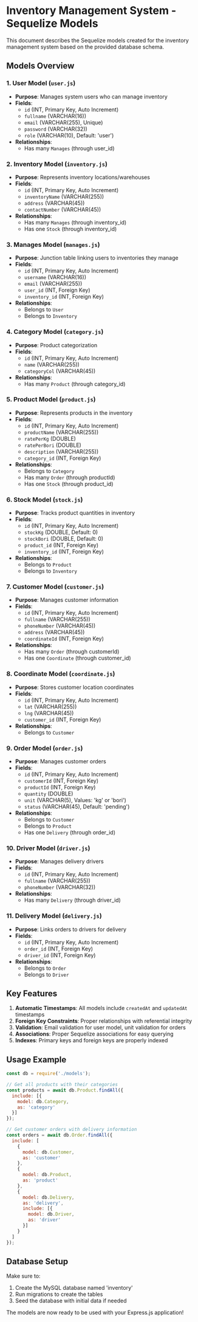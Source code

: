 # Inventory Management System - Sequelize Models

This document describes the Sequelize models created for the inventory management system based on the provided database schema.

## Models Overview

### 1. User Model (`user.js`)
- **Purpose**: Manages system users who can manage inventory
- **Fields**:
  - `id` (INT, Primary Key, Auto Increment)
  - `fullname` (VARCHAR(16))
  - `email` (VARCHAR(255), Unique)
  - `password` (VARCHAR(32))
  - `role` (VARCHAR(10), Default: 'user')
- **Relationships**:
  - Has many `Manages` (through user_id)

### 2. Inventory Model (`inventory.js`)
- **Purpose**: Represents inventory locations/warehouses
- **Fields**:
  - `id` (INT, Primary Key, Auto Increment)
  - `inventoryName` (VARCHAR(255))
  - `address` (VARCHAR(45))
  - `contactNumber` (VARCHAR(45))
- **Relationships**:
  - Has many `Manages` (through inventory_id)
  - Has one `Stock` (through inventory_id)

### 3. Manages Model (`manages.js`)
- **Purpose**: Junction table linking users to inventories they manage
- **Fields**:
  - `id` (INT, Primary Key, Auto Increment)
  - `username` (VARCHAR(16))
  - `email` (VARCHAR(255))
  - `user_id` (INT, Foreign Key)
  - `inventory_id` (INT, Foreign Key)
- **Relationships**:
  - Belongs to `User`
  - Belongs to `Inventory`

### 4. Category Model (`category.js`)
- **Purpose**: Product categorization
- **Fields**:
  - `id` (INT, Primary Key, Auto Increment)
  - `name` (VARCHAR(255))
  - `categoryCol` (VARCHAR(45))
- **Relationships**:
  - Has many `Product` (through category_id)

### 5. Product Model (`product.js`)
- **Purpose**: Represents products in the inventory
- **Fields**:
  - `id` (INT, Primary Key, Auto Increment)
  - `productName` (VARCHAR(255))
  - `ratePerKg` (DOUBLE)
  - `ratePerBori` (DOUBLE)
  - `description` (VARCHAR(255))
  - `category_id` (INT, Foreign Key)
- **Relationships**:
  - Belongs to `Category`
  - Has many `Order` (through productId)
  - Has one `Stock` (through product_id)

### 6. Stock Model (`stock.js`)
- **Purpose**: Tracks product quantities in inventory
- **Fields**:
  - `id` (INT, Primary Key, Auto Increment)
  - `stockKg` (DOUBLE, Default: 0)
  - `stockBori` (DOUBLE, Default: 0)
  - `product_id` (INT, Foreign Key)
  - `inventory_id` (INT, Foreign Key)
- **Relationships**:
  - Belongs to `Product`
  - Belongs to `Inventory`

### 7. Customer Model (`customer.js`)
- **Purpose**: Manages customer information
- **Fields**:
  - `id` (INT, Primary Key, Auto Increment)
  - `fullname` (VARCHAR(255))
  - `phoneNumber` (VARCHAR(45))
  - `address` (VARCHAR(45))
  - `coordinateId` (INT, Foreign Key)
- **Relationships**:
  - Has many `Order` (through customerId)
  - Has one `Coordinate` (through customer_id)

### 8. Coordinate Model (`coordinate.js`)
- **Purpose**: Stores customer location coordinates
- **Fields**:
  - `id` (INT, Primary Key, Auto Increment)
  - `lat` (VARCHAR(255))
  - `lng` (VARCHAR(45))
  - `customer_id` (INT, Foreign Key)
- **Relationships**:
  - Belongs to `Customer`

### 9. Order Model (`order.js`)
- **Purpose**: Manages customer orders
- **Fields**:
  - `id` (INT, Primary Key, Auto Increment)
  - `customerId` (INT, Foreign Key)
  - `productId` (INT, Foreign Key)
  - `quantity` (DOUBLE)
  - `unit` (VARCHAR(5), Values: 'kg' or 'bori')
  - `status` (VARCHAR(45), Default: 'pending')
- **Relationships**:
  - Belongs to `Customer`
  - Belongs to `Product`
  - Has one `Delivery` (through order_id)

### 10. Driver Model (`driver.js`)
- **Purpose**: Manages delivery drivers
- **Fields**:
  - `id` (INT, Primary Key, Auto Increment)
  - `fullname` (VARCHAR(255))
  - `phoneNumber` (VARCHAR(32))
- **Relationships**:
  - Has many `Delivery` (through driver_id)

### 11. Delivery Model (`delivery.js`)
- **Purpose**: Links orders to drivers for delivery
- **Fields**:
  - `id` (INT, Primary Key, Auto Increment)
  - `order_id` (INT, Foreign Key)
  - `driver_id` (INT, Foreign Key)
- **Relationships**:
  - Belongs to `Order`
  - Belongs to `Driver`

## Key Features

1. **Automatic Timestamps**: All models include `createdAt` and `updatedAt` timestamps
2. **Foreign Key Constraints**: Proper relationships with referential integrity
3. **Validation**: Email validation for user model, unit validation for orders
4. **Associations**: Proper Sequelize associations for easy querying
5. **Indexes**: Primary keys and foreign keys are properly indexed

## Usage Example

```javascript
const db = require('./models');

// Get all products with their categories
const products = await db.Product.findAll({
  include: [{
    model: db.Category,
    as: 'category'
  }]
});

// Get customer orders with delivery information
const orders = await db.Order.findAll({
  include: [
    {
      model: db.Customer,
      as: 'customer'
    },
    {
      model: db.Product,
      as: 'product'
    },
    {
      model: db.Delivery,
      as: 'delivery',
      include: [{
        model: db.Driver,
        as: 'driver'
      }]
    }
  ]
});
```

## Database Setup

Make sure to:
1. Create the MySQL database named 'inventory'
2. Run migrations to create the tables
3. Seed the database with initial data if needed

The models are now ready to be used with your Express.js application!